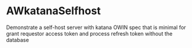# AWkatanaSelfhost
Demonstrate a self-host server with katana OWIN spec that is minimal for grant requestor access token and process refresh token without the database
